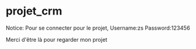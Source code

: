 # projet_crm

Notice:
Pour se connecter pour le projet,
Username:zs
Password:123456

Merci d'être là pour regarder mon projet
